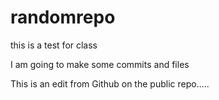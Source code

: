 # randomrepo
this is a test for class


I am going to make some commits and files

This is an edit from Github on the public repo.....

